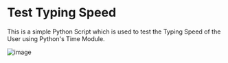 # Test Typing Speed 

This is a simple Python Script which is used to test the Typing Speed of the User using Python's Time Module. 

![image](https://github.com/HarshCasper/Rotten-Scripts/blob/master/Test-Typing-Speed/carbon%20(1).png)

